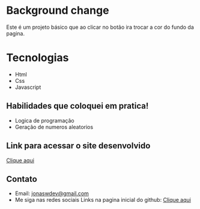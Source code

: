 # Background change

Este é um projeto básico que ao clicar no botão ira trocar a cor do fundo da pagina.


# Tecnologias

- Html
- Css
- Javascript

## Habilidades que coloquei em pratica!

- Logica de programação
- Geração de numeros aleatorios

## Link para acessar o site desenvolvido
[Clique aqui](www.google.com)

## Contato

- Email: jonaswdev@gmail.com
- Me siga nas redes sociais Links na pagina inicial do github: [Clique aqui](https://github.com/JonasWGDev)
